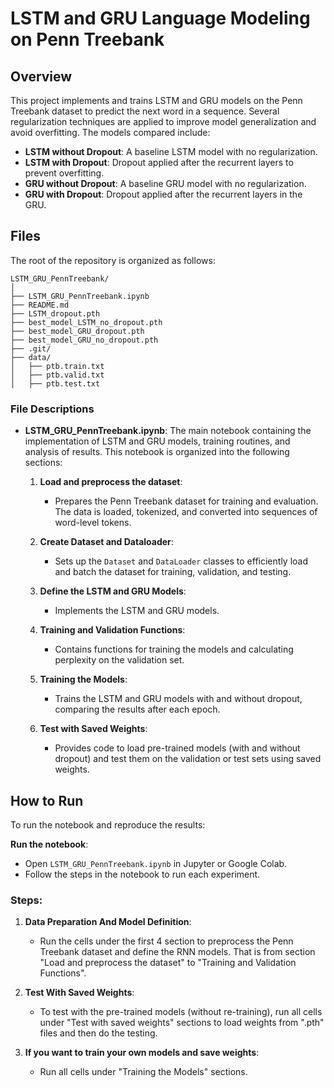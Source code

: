 # LSTM and GRU Language Modeling on Penn Treebank

## Overview

This project implements and trains LSTM and GRU models on the Penn Treebank dataset to predict the next word in a sequence. Several regularization techniques are applied to improve model generalization and avoid overfitting. The models compared include:

- **LSTM without Dropout**: A baseline LSTM model with no regularization.
- **LSTM with Dropout**: Dropout applied after the recurrent layers to prevent overfitting.
- **GRU without Dropout**: A baseline GRU model with no regularization.
- **GRU with Dropout**: Dropout applied after the recurrent layers in the GRU.

## Files

The root of the repository is organized as follows:

```
LSTM_GRU_PennTreebank/
│
├── LSTM_GRU_PennTreebank.ipynb        
├── README.md                           
├── LSTM_dropout.pth        
├── best_model_LSTM_no_dropout.pth     
├── best_model_GRU_dropout.pth          
├── best_model_GRU_no_dropout.pth    
├── .git/                             
├── data/                            
│   ├── ptb.train.txt
│   ├── ptb.valid.txt
│   ├── ptb.test.txt
```

### File Descriptions

- **LSTM_GRU_PennTreebank.ipynb**: The main notebook containing the implementation of LSTM and GRU models, training routines, and analysis of results. This notebook is organized into the following sections:

  1. **Load and preprocess the dataset**: 
     - Prepares the Penn Treebank dataset for training and evaluation. The data is loaded, tokenized, and converted into sequences of word-level tokens.

  2. **Create Dataset and Dataloader**: 
     - Sets up the `Dataset` and `DataLoader` classes to efficiently load and batch the dataset for training, validation, and testing.

  3. **Define the LSTM and GRU Models**: 
     - Implements the LSTM and GRU models.

  4. **Training and Validation Functions**: 
     - Contains functions for training the models and calculating perplexity on the validation set. 

  5. **Training the Models**: 
     - Trains the LSTM and GRU models with and without dropout, comparing the results after each epoch.

  6. **Test with Saved Weights**: 
     - Provides code to load pre-trained models (with and without dropout) and test them on the validation or test sets using saved weights.

## How to Run

To run the notebook and reproduce the results:

**Run the notebook**:
   - Open `LSTM_GRU_PennTreebank.ipynb` in Jupyter or Google Colab.
   - Follow the steps in the notebook to run each experiment.

### Steps:

1. **Data Preparation And Model Definition**:
   - Run the cells under the first 4 section to preprocess the Penn Treebank dataset and define the RNN models. That is from section "Load and preprocess the dataset" to "Training and Validation Functions".

2. **Test With Saved Weights**:
   - To test with the pre-trained models (without re-training), run all cells under "Test with saved weights" sections to load weights from ".pth" files and then do the testing.

3. **If you want to train your own models and save weights**:
    - Run all cells under "Training the Models" sections.

